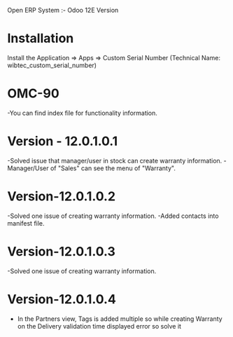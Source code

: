 Open ERP System :- Odoo 12E Version 

Installation 
============
Install the Application => Apps => Custom Serial Number (Technical Name: wibtec_custom_serial_number)

OMC-90
====================
-You can find index file for functionality information.

Version - 12.0.1.0.1
===================
-Solved issue that manager/user in stock can create warranty information.
-Manager/User of "Sales" can see the menu of "Warranty".

Version-12.0.1.0.2
=====================
-Solved one issue of creating warranty information.
-Added contacts into manifest file.

Version-12.0.1.0.3
====================
-Solved one issue of creating warranty information.

Version-12.0.1.0.4
====================
- In the Partners view, Tags is added multiple so while creating Warranty on the Delivery validation time displayed error so solve it